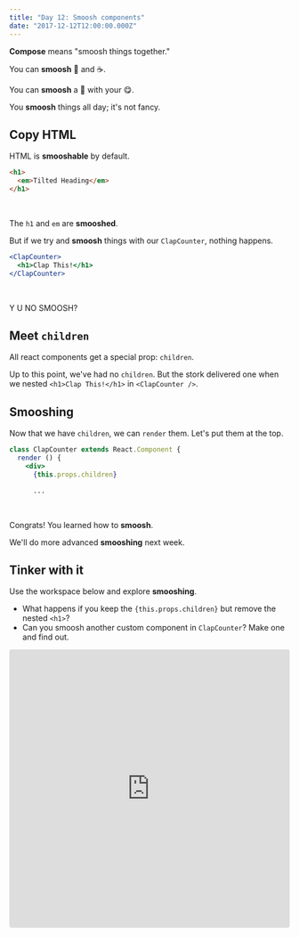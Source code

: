 ```yaml
---
title: "Day 12: Smoosh components"
date: "2017-12-12T12:00:00.000Z"
---
```


<div class="measure">

**Compose** means "smoosh things together."

You can **smoosh** 🥛 and ☕️.

You can **smoosh** a 🍔 with your 😋.

You **smoosh** things all day; it's not fancy.

## Copy HTML

HTML is **smooshable** by default.

```html
<h1>
  <em>Tilted Heading</em>
</h1>
```

<br />

The `h1` and `em` are **smooshed**.

But if we try and **smoosh** things with our `ClapCounter`, nothing happens.

```jsx
<ClapCounter>
  <h1>Clap This!</h1>
</ClapCounter>
```
<br />

Y U NO SMOOSH?

## Meet `children`

All react components get a special prop: `children`.

Up to this point, we've had no `children`.
But the stork delivered one when we nested `<h1>Clap This!</h1>` in `<ClapCounter />`.

## Smooshing

Now that we have `children`, we can `render` them.
Let's put them at the top.

```jsx
class ClapCounter extends React.Component {
  render () {
    <div>
      {this.props.children}

      ...
```
<br />

Congrats! You learned how to **smoosh**.

We'll do more advanced **smooshing** next week.

## Tinker with it

Use the workspace below and explore **smooshing**.
* What happens if you keep the `{this.props.children}` but remove the nested `<h1>`?
* Can you smoosh another custom component in `ClapCounter`? Make one and find out.

</div>

<iframe src="https://codesandbox.io/embed/2o5npnr6zj" style="width:100%; height:500px; border:0; border-radius: 4px; overflow:hidden;" sandbox="allow-modals allow-forms allow-popups allow-scripts allow-same-origin"></iframe>
